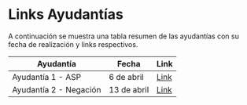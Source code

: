 # Links Ayudantías

A continuación se muestra una tabla resumen de las ayudantías con su fecha de realización y links respectivos.

| Ayudantía             | Fecha               | Link           |
|-----------------------|---------------------|----------------|
| Ayudantía 1 - ASP     | 6 de abril          | [Link](https://www.youtube.com/watch?v=4zjLI5G-2IA)|
| Ayudantía 2 - Negación| 13 de abril         | [Link](https://www.youtube.com/watch?v=v86IKJYU-Ak)|

